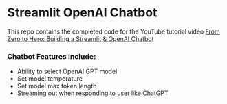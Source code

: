 # Streamlit OpenAI Chatbot

This repo contains the completed code for the YouTube tutorial video <a href="#">From Zero to Hero: Building a Streamlit & OpenAI Chatbot</a>

### Chatbot Features include:
- Ability to select OpenAI GPT model
- Set model temperature
- Set model max token length
- Streaming out when responding to user like ChatGPT
